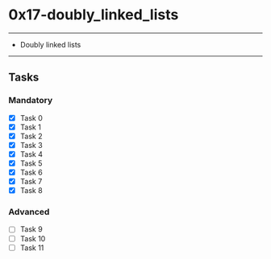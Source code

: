 # 0x17-doubly_linked_lists

---
* Doubly linked lists
---

## Tasks
### Mandatory 
- [x] Task 0
- [x] Task 1
- [x] Task 2
- [x] Task 3
- [x] Task 4
- [x] Task 5
- [x] Task 6
- [x] Task 7
- [x] Task 8

### Advanced
- [ ] Task 9
- [ ] Task 10
- [ ] Task 11
